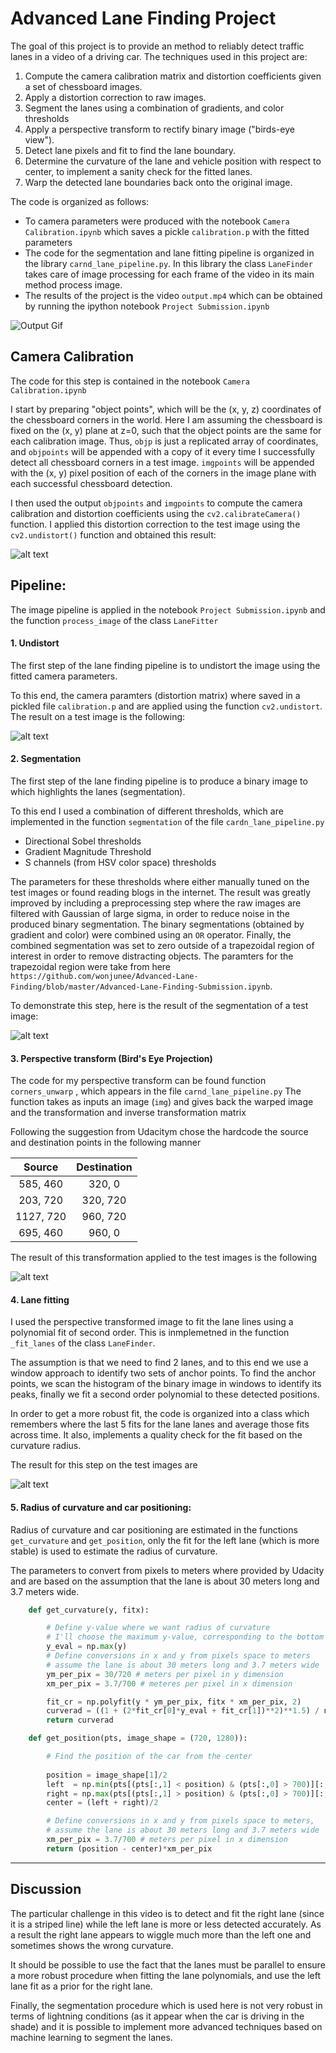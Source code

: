 
# Advanced Lane Finding Project 

The goal of this project is to provide an method to reliably detect traffic lanes in a video of a driving car.
The techniques used in this project are:

1. Compute the camera calibration matrix and distortion coefficients given a set of chessboard images.
2. Apply a distortion correction to raw images.
3. Segment the lanes using a combination of gradients, and color thresholds
4. Apply a perspective transform to rectify binary image ("birds-eye view").
5. Detect lane pixels and fit to find the lane boundary.
6. Determine the curvature of the lane and vehicle position with respect to center, 
to implement a sanity check for the fitted lanes.
7. Warp the detected lane boundaries back onto the original image.

The code is organized as follows:

- To camera parameters were produced with the notebook  `Camera Calibration.ipynb`  which saves a pickle `calibration.p` 
with the fitted parameters
- The code for the segmentation and lane fitting pipeline is organized in the library `carnd_lane_pipeline.py`. 
  In this  library the class `LaneFinder` takes care of image processing for each frame of the video in its main method process image.
- The results of the project is the video `output.mp4` which can be obtained by running the ipython notebook `Project Submission.ipynb`


![Output Gif](output.gif)

[//]: # (Image References)

[image0]: output_images/chessboard_distortion.png "Chessboard"
[image1]: output_images/undistorted.png "Undistorted"
[image2]: output_images/segmentation.png "Undistorted"
[image3]: output_images/beye.png "Undistorted"
[image4]: output_images/lane_finder.png "Undistorted"


## Camera Calibration
The code for this step is contained in the notebook `Camera Calibration.ipynb`  

I start by preparing "object points", which will be the (x, y, z) coordinates of the chessboard corners in the world. Here I am assuming the chessboard is fixed on the (x, y) plane at z=0, such that the object points are the same for each calibration image.  Thus, `objp` is just a replicated array of coordinates, and `objpoints` will be appended with a copy of it every time I successfully detect all chessboard corners in a test image.  `imgpoints` will be appended with the (x, y) pixel position of each of the corners in the image plane with each successful chessboard detection.  

I then used the output `objpoints` and `imgpoints` to compute the camera calibration and distortion coefficients using the `cv2.calibrateCamera()` function.  I applied this distortion correction to the test image using the `cv2.undistort()` function and obtained this result: 

![alt text][image0]

## Pipeline:

The image pipeline is applied in the notebook `Project Submission.ipynb` and the function `process_image` of the class `LaneFitter`

#### 1. Undistort
The first step of the lane finding pipeline is to undistort the image using the fitted camera parameters.

To this end, the camera paramters (distortion matrix) where saved in a pickled file `calibration.p` and are applied
using the function `cv2.undistort`. The result on a test image is the following:


![alt text][image1]


#### 2. Segmentation
The first step of the lane finding pipeline is to produce a binary image to which highlights the lanes (segmentation).

To this end I used a combination of different thresholds, which are implemented  in the function `segmentation` 
of the file `cardn_lane_pipeline.py`

- Directional Sobel thresholds
- Gradient Magnitude Threshold
- S channels (from HSV color space) thresholds

The parameters for these thresholds where either manually tuned on the test images or found reading blogs in the internet.
The result was greatly improved by including a preprocessing step where the raw images are filtered with Gaussian 
of large sigma, in order to reduce noise in the produced binary segmentation. The binary segmentations (obtained by gradient and color) 
were combined using an `OR` operator. Finally, the combined segmentation was set to zero outside of a trapezoidal region of 
interest in order to remove distracting objects. The paramters for the trapezoidal region were take from here `https://github.com/wonjunee/Advanced-Lane-Finding/blob/master/Advanced-Lane-Finding-Submission.ipynb`.

To demonstrate this step, here is the result of the segmentation of a test image:

![alt text][image2]

#### 3. Perspective transform (Bird's Eye Projection)

The code for my perspective transform can be found function `corners_unwarp` , which appears in the file `carnd_lane_pipeline.py` 
The function takes as inputs an image (`img`) and gives back the warped image and the transformation and inverse transformation matrix 

Following the suggestion from Udacitym chose the hardcode the source and destination points in the following manner

| Source        | Destination   | 
|:-------------:|:-------------:| 
| 585, 460      | 320, 0        | 
| 203, 720      | 320, 720      |
| 1127, 720     | 960, 720      |
| 695, 460      | 960, 0        |

The result of this transformation applied to the test images is the following

![alt text][image3]

#### 4. Lane fitting

I used the perspective transformed image to fit the lane lines using a polynomial fit of second order.
This is inmplemetned in the function `_fit_lanes` of the class `LaneFinder`. 

The assumption is that we need to find 2 lanes, and to this end we use a window approach to identify two sets of anchor points.
To find the anchor points, we scan the histogram of the binary image in windows to identify its peaks, finally we fit a
second order polynomial to these detected positions. 

In order to get a more robust fit, the code is organized into a class which remembers where the last 5 fits for the lane lanes 
and average those fits across time. It also, implements a quality check for the fit based on the curvature radius.

The result for this step on the test images are

![alt text][image4]


#### 5. Radius of curvature and car positioning:

Radius of curvature and car positioning are estimated in the functions `get_curvature` and `get_position`, only the
fit for the left lane (which is more stable) is used to estimate the radius of curvature.

The parameters to convert from pixels to meters where provided by Udacity and are based on the assumption that 
the lane is about 30 meters long and 3.7 meters wide.

```python
    def get_curvature(y, fitx):

        # Define y-value where we want radius of curvature
        # I'll choose the maximum y-value, corresponding to the bottom of the image
        y_eval = np.max(y)
        # Define conversions in x and y from pixels space to meters
        # assume the lane is about 30 meters long and 3.7 meters wide
        ym_per_pix = 30/720 # meters per pixel in y dimension
        xm_per_pix = 3.7/700 # meteres per pixel in x dimension

        fit_cr = np.polyfit(y * ym_per_pix, fitx * xm_per_pix, 2)
        curverad = ((1 + (2*fit_cr[0]*y_eval + fit_cr[1])**2)**1.5) / np.absolute(2*fit_cr[0])
        return curverad

    def get_position(pts, image_shape = (720, 1280)):

        # Find the position of the car from the center
        
        position = image_shape[1]/2
        left  = np.min(pts[(pts[:,1] < position) & (pts[:,0] > 700)][:,1])
        right = np.max(pts[(pts[:,1] > position) & (pts[:,0] > 700)][:,1])
        center = (left + right)/2

        # Define conversions in x and y from pixels space to meters,
        # assume the lane is about 30 meters long and 3.7 meters wide
        xm_per_pix = 3.7/700 # meters per pixel in x dimension
        return (position - center)*xm_per_pix
```

---

## Discussion

The particular challenge in this video is to detect and fit the right lane (since it is a striped line) while the left lane 
is more or less detected accurately. As a result the right lane appears to wiggle much more than the left one and sometimes shows the wrong curvature.

It should be possible to use the fact that the lanes must be parallel to ensure a more robust procedure when 
fitting the lane polynomials, and use the left lane fit as a prior for the right lane.

Finally, the segmentation procedure which is used here is not very robust in terms of lightning conditions (as it appear when the car is driving in the shade)
and it is possible to implement more advanced techniques based on machine learning to segment the lanes.